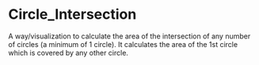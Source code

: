 # Circle_Intersection
 A way/visualization to calculate the area of the intersection of any number of circles (a minimum of 1 circle). It calculates the area of the 1st circle which is covered by any other circle.

